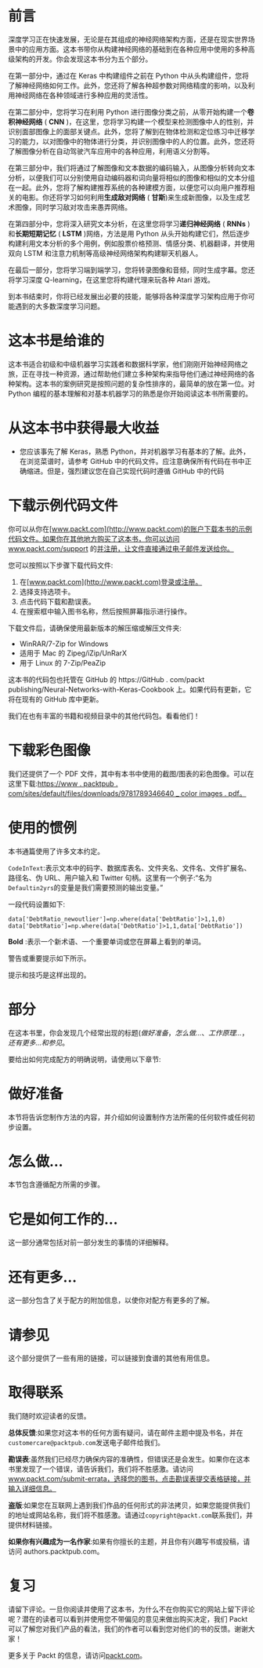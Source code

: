 <link href="Styles/Style00.css" rel="stylesheet" type="text/css"> <link href="Styles/Style01.css" rel="stylesheet" type="text/css"> <link href="Styles/Style02.css" rel="stylesheet" type="text/css"> <link href="Styles/Style03.css" rel="stylesheet" type="text/css">     

# 前言

深度学习正在快速发展，无论是在其组成的神经网络架构方面，还是在现实世界场景中的应用方面。这本书带你从构建神经网络的基础到在各种应用中使用的多种高级架构的开发。你会发现这本书分为五个部分。

在第一部分中，通过在 Keras 中构建组件之前在 Python 中从头构建组件，您将了解神经网络如何工作。此外，您还将了解各种超参数对网络精度的影响，以及利用神经网络在各种领域进行多种应用的灵活性。

在第二部分中，您将学习在利用 Python 进行图像分类之前，从零开始构建一个**卷积神经网络** ( **CNN** )，在这里，您将学习构建一个模型来检测图像中人的性别，并识别面部图像上的面部关键点。此外，您将了解到在物体检测和定位练习中迁移学习的能力，以对图像中的物体进行分类，并识别图像中的人的位置。此外，您还将了解图像分析在自动驾驶汽车应用中的各种应用，利用语义分割等。

在第三部分中，我们将通过了解图像和文本数据的编码输入，从图像分析转向文本分析，以便我们可以分别使用自动编码器和词向量将相似的图像和相似的文本分组在一起。此外，您将了解构建推荐系统的各种建模方面，以便您可以向用户推荐相关的电影。你还将学习如何利用**生成敌对网络** ( **甘斯**)来生成新图像，以及生成艺术图像，同时学习敌对攻击来愚弄网络。

在第四部分中，您将深入研究文本分析，在这里您将学习**递归神经网络** ( **RNNs** )和**长期短期记忆** ( **LSTM** )网络，方法是用 Python 从头开始构建它们，然后逐步构建利用文本分析的多个用例，例如股票价格预测、情感分类、机器翻译，并使用双向 LSTM 和注意力机制等高级神经网络架构构建聊天机器人。

在最后一部分，您将学习端到端学习，您将转录图像和音频，同时生成字幕。您还将学习深度 Q-learning，在这里您将构建代理来玩各种 Atari 游戏。

到本书结束时，你将已经发展出必要的技能，能够将各种深度学习架构应用于你可能遇到的大多数深度学习问题。

<link href="Styles/Style00.css" rel="stylesheet" type="text/css"> <link href="Styles/Style01.css" rel="stylesheet" type="text/css"> <link href="Styles/Style02.css" rel="stylesheet" type="text/css"> <link href="Styles/Style03.css" rel="stylesheet" type="text/css">     

# 这本书是给谁的

这本书适合初级和中级机器学习实践者和数据科学家，他们刚刚开始神经网络之旅，正在寻找一种资源，通过帮助他们建立多种架构来指导他们通过神经网络的各种架构。这本书的案例研究是按照问题的复杂性排序的，最简单的放在第一位。对 Python 编程的基本理解和对基本机器学习的熟悉是你开始阅读这本书所需要的。

<link href="Styles/Style00.css" rel="stylesheet" type="text/css"> <link href="Styles/Style01.css" rel="stylesheet" type="text/css"> <link href="Styles/Style02.css" rel="stylesheet" type="text/css"> <link href="Styles/Style03.css" rel="stylesheet" type="text/css">     

# 从这本书中获得最大收益

*   您应该事先了解 Keras，熟悉 Python，并对机器学习有基本的了解。此外，在浏览菜谱时，请参考 GitHub 中的代码文件。应注意确保所有代码在书中正确缩进。但是，强烈建议您在自己实现代码时遵循 GitHub 中的代码

<link href="Styles/Style00.css" rel="stylesheet" type="text/css"> <link href="Styles/Style01.css" rel="stylesheet" type="text/css"> <link href="Styles/Style02.css" rel="stylesheet" type="text/css"> <link href="Styles/Style03.css" rel="stylesheet" type="text/css">     

# 下载示例代码文件

你可以从你在[www.packt.com](http://www.packt.com)的账户下载本书的示例代码文件。如果你在其他地方购买了这本书，你可以访问 www.packt.com/support 的[并注册，让文件直接通过电子邮件发送给你。](http://www.packt.com/support)

您可以按照以下步骤下载代码文件:

1.  在[www.packt.com](http://www.packt.com)登录或注册。
2.  选择支持选项卡。
3.  点击代码下载和勘误表。
4.  在搜索框中输入图书名称，然后按照屏幕指示进行操作。

下载文件后，请确保使用最新版本的解压缩或解压文件夹:

*   WinRAR/7-Zip for Windows
*   适用于 Mac 的 Zipeg/iZip/UnRarX
*   用于 Linux 的 7-Zip/PeaZip

这本书的代码包也托管在 GitHub 的 https://GitHub . com/packt publishing/Neural-Networks-with-Keras-Cookbook 上。如果代码有更新，它将在现有的 GitHub 库中更新。

我们在也有丰富的书籍和视频目录中的其他代码包。看看他们！

<link href="Styles/Style00.css" rel="stylesheet" type="text/css"> <link href="Styles/Style01.css" rel="stylesheet" type="text/css"> <link href="Styles/Style02.css" rel="stylesheet" type="text/css"> <link href="Styles/Style03.css" rel="stylesheet" type="text/css">     

# 下载彩色图像

我们还提供了一个 PDF 文件，其中有本书中使用的截图/图表的彩色图像。可以在这里下载:[https://www . packtpub . com/sites/default/files/downloads/9781789346640 _ color images . pdf](_ColorImages.pdf)[。](_ColorImages.pdf)

<link href="Styles/Style00.css" rel="stylesheet" type="text/css"> <link href="Styles/Style01.css" rel="stylesheet" type="text/css"> <link href="Styles/Style02.css" rel="stylesheet" type="text/css"> <link href="Styles/Style03.css" rel="stylesheet" type="text/css">     

# 使用的惯例

本书通篇使用了许多文本约定。

`CodeInText`:表示文本中的码字、数据库表名、文件夹名、文件名、文件扩展名、路径名、伪 URL、用户输入和 Twitter 句柄。这里有一个例子:“名为`Defaultin2yrs`的变量是我们需要预测的输出变量。”

一段代码设置如下:

```
data['DebtRatio_newoutlier']=np.where(data['DebtRatio']>1,1,0)
data['DebtRatio']=np.where(data['DebtRatio']>1,1,data['DebtRatio'])
```

**Bold** :表示一个新术语、一个重要单词或您在屏幕上看到的单词。

警告或重要提示如下所示。

提示和技巧是这样出现的。

<link href="Styles/Style00.css" rel="stylesheet" type="text/css"> <link href="Styles/Style01.css" rel="stylesheet" type="text/css"> <link href="Styles/Style02.css" rel="stylesheet" type="text/css"> <link href="Styles/Style03.css" rel="stylesheet" type="text/css">     

# 部分

在这本书里，你会发现几个经常出现的标题(*做好准备*，*怎么做...*、*工作原理...*，*还有更多...*和*参见*。

要给出如何完成配方的明确说明，请使用以下章节:

<link href="Styles/Style00.css" rel="stylesheet" type="text/css"> <link href="Styles/Style01.css" rel="stylesheet" type="text/css"> <link href="Styles/Style02.css" rel="stylesheet" type="text/css"> <link href="Styles/Style03.css" rel="stylesheet" type="text/css">     

# 做好准备

本节将告诉您制作方法的内容，并介绍如何设置制作方法所需的任何软件或任何初步设置。

<link href="Styles/Style00.css" rel="stylesheet" type="text/css"> <link href="Styles/Style01.css" rel="stylesheet" type="text/css"> <link href="Styles/Style02.css" rel="stylesheet" type="text/css"> <link href="Styles/Style03.css" rel="stylesheet" type="text/css">     

# 怎么做…

本节包含遵循配方所需的步骤。

<link href="Styles/Style00.css" rel="stylesheet" type="text/css"> <link href="Styles/Style01.css" rel="stylesheet" type="text/css"> <link href="Styles/Style02.css" rel="stylesheet" type="text/css"> <link href="Styles/Style03.css" rel="stylesheet" type="text/css">     

# 它是如何工作的…

这一部分通常包括对前一部分发生的事情的详细解释。

<link href="Styles/Style00.css" rel="stylesheet" type="text/css"> <link href="Styles/Style01.css" rel="stylesheet" type="text/css"> <link href="Styles/Style02.css" rel="stylesheet" type="text/css"> <link href="Styles/Style03.css" rel="stylesheet" type="text/css">     

# 还有更多…

这一部分包含了关于配方的附加信息，以使你对配方有更多的了解。

<link href="Styles/Style00.css" rel="stylesheet" type="text/css"> <link href="Styles/Style01.css" rel="stylesheet" type="text/css"> <link href="Styles/Style02.css" rel="stylesheet" type="text/css"> <link href="Styles/Style03.css" rel="stylesheet" type="text/css">     

# 请参见

这个部分提供了一些有用的链接，可以链接到食谱的其他有用信息。

<link href="Styles/Style00.css" rel="stylesheet" type="text/css"> <link href="Styles/Style01.css" rel="stylesheet" type="text/css"> <link href="Styles/Style02.css" rel="stylesheet" type="text/css"> <link href="Styles/Style03.css" rel="stylesheet" type="text/css">     

# 取得联系

我们随时欢迎读者的反馈。

**总体反馈**:如果您对这本书的任何方面有疑问，请在邮件主题中提及书名，并在`customercare@packtpub.com`发送电子邮件给我们。

**勘误表**:虽然我们已经尽力确保内容的准确性，但错误还是会发生。如果你在这本书里发现了一个错误，请告诉我们，我们将不胜感激。请访问 www.packt.com/submit-errata，选择您的图书，点击勘误表提交表格链接，并输入详细信息。

**盗版**:如果您在互联网上遇到我们作品的任何形式的非法拷贝，如果您能提供我们的地址或网站名称，我们将不胜感激。请通过`copyright@packt.com`联系我们，并提供材料链接。

**如果你有兴趣成为一名作家**:如果有你擅长的主题，并且你有兴趣写书或投稿，请访问 authors.packtpub.com。

<link href="Styles/Style00.css" rel="stylesheet" type="text/css"> <link href="Styles/Style01.css" rel="stylesheet" type="text/css"> <link href="Styles/Style02.css" rel="stylesheet" type="text/css"> <link href="Styles/Style03.css" rel="stylesheet" type="text/css">     

# 复习

请留下评论。一旦你阅读并使用了这本书，为什么不在你购买它的网站上留下评论呢？潜在的读者可以看到并使用您不带偏见的意见来做出购买决定，我们 Packt 可以了解您对我们产品的看法，我们的作者可以看到您对他们的书的反馈。谢谢大家！

更多关于 Packt 的信息，请访问[packt.com](http://www.packt.com/)。